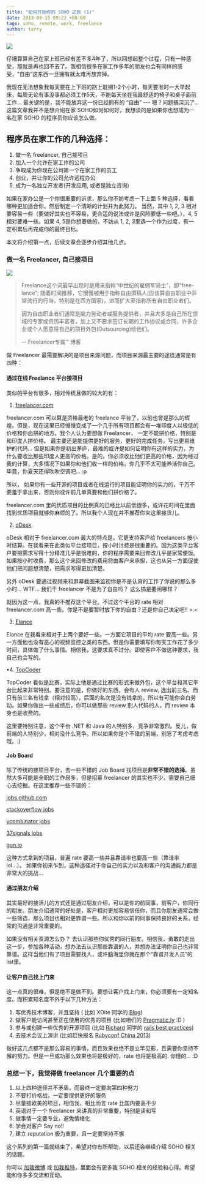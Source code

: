 ```yaml
---
title: "如何开始你的 SOHO 之旅 (1)"
date: 2013-08-15 09:23 +08:00
tags: soho, remote, work, freelance
author: terry
---
```


![](https://writingsio.s3.amazonaws.com/attachments/520d633ea6376c380e000079/32d3e1f754ddee9f7b02883a3667b530/soho.jpg)
 
仔细算算自己在家上班已经有差不多4年了，所以回想起整个过程，只有一种感受，那就是再也回不去了。我相信很多在家工作多年的朋友也会有同样的感受，“自由”这东西一旦拥有就太难再放弃掉。
 
我现在无法想象我每天要在上下班的路上耽搁1-2个小时，每天要准时一大早起床，每周无论有事没事都必须工作5天，不能每天坐在我最舒适的椅子和桌子面前工作... 最关键的是，我不能放弃这一份已经拥有的 “自由” --- 嗯？问题搞深沉了.. 这篇文章我并不是想介绍在家 SOHO如何如何好，我想谈的是如果你也想成为一名在家 SOHO 的程序员你应该怎么做。
 
## 程序员在家工作的几种选择：
 
1.  做一名 freelancer, 自己接项目
2.  加入一个允许在家工作的公司
3.  争取成为你现在公司第一个在家工作的员工
4.  创业，并让你的公司允许远程办公
5.  成为一名独立开发者(开发应用, 或者是独立咨询)
 
如果在家办公是一个你很重要的诉求，那么你不妨考虑一下上面 5 种选择，看看哪种更加适合你。然后制定一个清晰的计划并为此努力。 当然，其中 1, 2, 3 相对要容易一些（要做好其实也不容易，更合适的说法或许是风险要低一些吧。），4, 5相对要难一些。如果 4, 5是你想要做的，不妨从 1, 2, 3里选一个作为过度，有一定积累后再完成你的最终目标。
 
本文将介绍第一点，后续文章会逐步介绍其他几点。
 
### 做一名 Freelancer, 自己接项目
 
![](https://writingsio.s3.amazonaws.com/attachments/520d604da6376c380e000076/2eeb3fee2ac3b078a67ec8c78443cecb/freelance.jpg)
 
> Freelance这个词最早出现时是用来指称“中世纪的雇佣军骑士”，即“free-lance”; 随着时间推移，它慢慢被用于指称自由撰稿人(应该算自由职业中非常流行的行当，特别是在西方国家)，进而扩大至指称所有自由职业者们。
>
> 因为自由职业者们通常是脑力劳动者或服务提供者，并且大多是自己所在领域的专家或资历丰富者，加上又不要求签订长期的工作协议或合同，许多企业或个人愿意将自己的项目外包(Outsourcing)给他们。
>
> -- Freelancer专属™ 博客
 
做 Freelancer 最需要解决的是项目来源问题，而项目来源最主要的途径通常是有四种：
 
#### 通过在线 Freelance 平台接项目
 
类似的平台有很多，相对传统且做的较大的有：
 
1. [freelancer.com](http://www.freelancer.com/)
 
freelancer.com 可以算是资格最老的 freelance 平台了，以前也曾是那么的辉煌。但是，现在这里已经慢慢变成了一个几乎所有项目都会有一堆印度人以极低的价格和你血拼的地方。我个人认为要想做 Freelancer， 一定不能拼价格，特别是和印度人拼价格。 最主要还是能提供更好的服务，更好的完成任务，写出更易维护的代码...  但是如果你是初出茅庐，最难的或许是如何证明你有这样的实力，为什么要收比那些印度人更高的价格。是的，你必须收比他们更高的价格，因为经过我的计算，大多情况下如果你和他们收一样的价格，你几乎不太可能养活你自己。毕竟，你夏天还得吹吹空调吧... :p
 
所以， 如果你有一些开源的项目或者在线运行的项目能证明你的实力的，千万不要羞于拿出来，否则你或许前几单真要和他们拼价格了。
 
freelancer.com 里的优质项目的比例真的已经比以前低很多，或许花时间在里面找到优质项目就够你麻烦的了。所以我个人现在并不推荐你来这里接货儿。
 
2. [oDesk](https://www.odesk.com/)
 
oDesk 相对于 freelancer.com 最大的特点是。它更支持客户给 freelancers 按小时结算。在我看来在此类似平台接项目，按小时计费是很重要的。因为这类平台客户要把需求写得十分精准几乎是很难的，你的程序需要来回修改几乎是家常便饭。如果按小时收费，那么这个来回修改的费用将由客户来承担，这也从另一方面促使他们把问题想清楚，把需求写得更加清楚。
 
另外 oDesk 要通过视频来和屏幕截图来监视你是不是认真的工作了你说的那么多小时... WTF... 我们干 freelancer 不是为了自由吗？ 这么搞是要闹哪样？
 
就因为这一点，我真的不推荐这个平台。不过这个平台的 rate 相对 freelancer.com 高一些。你是不是要暂时放下你的自由？还是你自己决定吧!! \>.\<
 
3. [Elance](https://www.elance.com/)
 
Elance 在我看来相对于上两个要好一些。一方面它项目的平均 rate 要高一些。另一方面他也没有恶心的视频监控之类的东西。但是你需要填写你每天工作花了多少时间，具体做了什么事情。相信我，这要求真不过分。即使客户不做这种要求，我自己也会写的。
 
•4. [TopCoder](http://www.topcoder.com/)
 
TopCoder 看似是比赛，实际上他是通过比赛的形式来做外包，这个平台和其它平台比起来非常特别。要注意的是，你做好的东西，会有人 review, 选出前三名。而只有前三名有钱拿（相对较高），后面的名次是没有钱拿的。所以有可能你会白劳动。如果你做出一些成绩后，你可以做那些 review 别人代码的人，而 review 本身也是收费的。
 
这里要特别注意，这个平台 .NET 和 Java 的人特别多，竞争非常激烈。反儿，做前端的人特别少，相对没什么竞争。所以如果你是个不错的前端，别忘了考虑考虑哦。:)
 
#### Job Board
 
除了传统的接项目平台，去一些不错的 Job Board 找项目是**非常不错的选择**。虽然大多可能是全职的工作居多，但是招募 freelancer 的其实也不少，需要自己细心去挖掘。在这里推荐一些不错的：
 
[jobs.github.com](https://jobs.github.com/)
 
[stackoverflow jobs](http://careers.stackoverflow.com/jobs)
 
[ycombinator jobs](https://news.ycombinator.com/jobs)
 
[37signals jobs](http://jobs.37signals.com/)
 
[gun.io](http://gun.io/)
 
这种方式拿到的项目，普遍 rate 要高一些并且靠谱率也要高一些（靠谱率 lol...）。 如果你初来乍到，这种途径对于你自己的实力以及和客户的沟通能力都是非常大的挑战...
 
#### 通过朋友介绍
 
其实最好的接活儿的方式还是通过朋友介绍，可以是你的前同事，前客户，你同行的朋友。朋友介绍通常的好处是，客户相对更加容易信任你，而且你朋友通常会做一些筛选，那么项目也相对更靠谱一些。所以和你以前的同事保持良好的关系，经常的沟通是非常重要的。
 
如果没有相关资源怎么办？ 去认识那些你优秀的同行朋友。相信我，勇敢的走出这一步，参加各种活动，想办法去认识那些靠谱的人，并想办法证明你自己也非常靠谱。这样当他们有了项目需要找人，或许脑海里你就在那个“靠谱开发人员”的list里。
 
#### 让客户自己找上门来
 
这一点真的很难，但是绝不是做不到。要想让客户找上门来，你必须要有一定知名度。而积累知名度不外乎以下几种方法：
 
1.  写优秀技术博客，并且坚持 ( 比如 XDite 同学的 [Blog](http://blog.xdite.net/))
2.  做客户能访问甚至正在使用的优秀的项目 (比如咱们的 [Pragmatic.ly](https://pragmatic.ly) :D )
3.  参与或创建一些优秀的开源项目 (比如 [Richard](http://blog.huangzhimin.com/) 同学的 [rails best practices](https://github.com/railsbp/rails_best_practices))
4.  去技术会议上演讲 (比如赶快报名 [Rubyconf China 2013](http://rubyconfchina.org/))
 
做好这几点都不是那么容易的事情，而且效果也绝不是立竿见影，且需要你坚持不懈的努力。但是一旦成功那么效果也将是极好的，rate 也将是极高的. 你懂的... :D
 
### 总结一下，我觉得做 freelancer 几个重要的点
 
1.  以上四种途径并不矛盾，而最终一定要向第四种努力
2.  不要打价格战，一定要提供更好的服务
3.  尽量接欧美的项目，相信我，相比而言 rate 比国内要高不少
4.  英语对于一个 freelancer 来讲真的非常重要，特别是读和写
5.  做事情一定要专业，避免情绪化
6.  学会对客户 Say no!!
7.  建立 reputation 极为重要，且一定要坚持不懈
 
这个系列的第一篇就结束了，希望对你有所帮助，以后还会继续介绍 SOHO 相关的话题。
 
你可以 [加我微博](http://weibo.com/poshboytl) 或 [加我推特](https://twitter.com/poshboytl)，里面会有更多我 SOHO 相关的经验和心得。希望能和你多多交流和互动。
